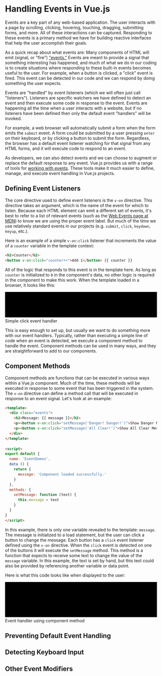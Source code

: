 # Handling Events in Vue.js
Events are a key part of any web-based application. The user interacts with a page by scrolling, clicking, hovering, touching, dragging, submitting forms, and more. All of these interactions can be captured. Responding to these events is a primary method we have for building reactive interfaces that help the user accomplish their goals.

As a quick recap about what events are: Many components of HTML will emit (signal, or "fire") ["events."](https://developer.mozilla.org/en-US/docs/Web/Events) Events are meant to provide a signal that something interesting has happened, and much of what we do in our coding is to create situations where responding to these built-in events becomes useful to the user. For example, when a button is clicked, a "click" event is fired. This event can be detected in our code and we can respond by doing something the user expects.

Events are "handled" by event listeners (which we will often just call "listeners"). Listeners are specific watchers we have defined to detect an event and then execute some code in response to the event. Events are happening all the time when a user interacts with a website, but if no listeners have been defined then only the default event "handlers" will be invoked. 

For example, a web browser will automatically submit a form when the form emits the `submit` event. A form could be submitted by a user pressing `enter` on their keyboard, or by clicking a button to submit the form. Regardless, the browser has a default event listener watching for that signal from any HTML forms, and it will execute code to respond to an event. 

As developers, we can also detect events and we can choose to augment or replace the default response to any event. Vue.js provides us with a range of tools for [working with events](https://vuejs.org/v2/guide/events.html). These tools make it much easier to define, manage, and execute event handling in Vue.js projects.

## Defining Event Listeners
The core directive used to define event listeners is the `v-on` directive. This directive takes an argument, which is the name of the event for which to listen. Because each HTML element can emit a different set of events, it's best to refer to a list of relevant events (such as the [Web Events page at MDN](https://developer.mozilla.org/en-US/docs/Web/Events)) to know we are using the proper event label. But much of the time we use relatively standard events in our projects (e.g. `submit`, `click`, `keydown`, `keyup`, etc.). 

Here is an example of a simple `v-on:click` listener that increments the value of a `counter` variable in the template context:

```html
<h2>Counter</h2>
<button v-on:click="counter++">Add 1</button> {{ counter }}
```

All of the logic that responds to this event is in the template here. As long as `counter` is initialized to `0` in the component's data, no other logic is required in the component to make this work. When the template loaded in a browser, it looks like this:

![Simple click event handler](/img/event-handler-click-counter.gif)
<br>Simple click event handler

This is easy enough to set up, but usually we want to do something more with our event handlers. Typically, rather than executing a simple line of code when an event is detected, we execute a component method to handle the event. Component methods can be used in many ways, and they are straightforward to add to our components.

## Component Methods
Component methods are functions that can be executed in various ways within a Vue.js component. Much of the time, these methods will be executed in response to some event that has been triggered in the system. The `v-on` directive can define a method call that will be executed in response to an event signal. Let's look at an example:

```html
<template>
  <div class="events">
    <h2>Message: {{ message }}</h2>
    <p><button v-on:click="setMessage('Danger! Danger!')">Show Danger Message.</button></p>
    <p><button v-on:click="setMessage('All Clear!')">Show All Clear Message.</button></p>
  </div>
</template>

<script>
export default {
  name: 'EventDemos',
  data () {
    return {
      message: 'Component loaded successfully.'
    }
  },
  methods: {
    setMessage: function (text) {
      this.message = text
    }
  }
}
</script>
```
In this example, there is only one variable revealed to the template: `message`. The message is initialized to a load statement, but the user can click a button to change the message. Each button has a `click` event listener defined using the `v-on` directive. When the `click` event is detected on one of the buttons it will execute the `setMessage` method. This method is a function that expects to receive some text to change the value of the `message` variable. In this example, the text is set by hand, but this text could also be provided by referencing another variable or data point.

Here is what this code looks like when displayed to the user:

![Event handler using component method](/img/event-handler-method1.gif)
<br>Event handler using component method



## Preventing Default Event Handling

## Detecting Keyboard Input

## Other Event Modifiers












